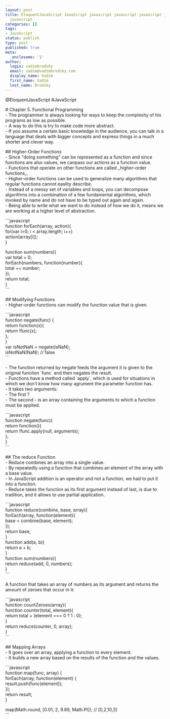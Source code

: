 ```yaml
---
layout: post
title: EloquentJavaScript JavaScript javascript javascript javascript javascript javascript
  javascript
categories: []
tags:
- JavaScript
status: publish
type: post
published: true
meta:
  _encloseme: '1'
author:
  login: vadimbrodsky
  email: vadim@vadimbrodsky.com
  display_name: Vadim
  first_name: Vadim
  last_name: Brodsky
---
```

<p>@EloquentJavaScript #JavaScript</p>
<p># Chapter 5. Functional Programming<br />
- The programmer is always looking for ways to keep the complexity of his programs as low as possible.<br />
- A way to do this is try to make code more abstract.<br />
- If you assume a certain basic knowledge in the audience, you can talk in a language that deals with bigger concepts and express things in a much shorter and clever way.</p>
<p>## Higher-Order Functions<br />
- Since "doing something" can be represented as a function and since functions are also values, we canpass our actions as a function value.<br />
- Functions that operate on other functions are called _higher-order functions_.<br />
- Higher-order functions can be used to generalize many algorithms that regular functions cannot easlity describe.<br />
- Instead of a messy set of variables and loops, you can decompose algorithms into a combination of a few fundamental algorithms, which invoked by name and do not have to be typed out again and again.<br />
- Being able to write what we want to do instead of how we do it, means we are working at a higher level of abstraction.</p>
<p>```javascript<br />
function forEach(array, action){<br />
    for(var i=0; i &lt; array.length; i++)<br />
        action(array[i]);<br />
}</p>
<p>function sum(numbers){<br />
    var total = 0;<br />
    forEach(numbers, function(number){<br />
        total += number;<br />
    });<br />
    return total;<br />
}<br />
```</p>
<p>## Modifying Functions<br />
- Higher-order functions can modify the function value that is given.</p>
<p>```javascript<br />
function negate(func) {<br />
    return function(x){<br />
        return !func(x);<br />
    };<br />
}<br />
var isNotNaN = negate(isNaN);<br />
isNotNaN(NaN);      // false<br />
```</p>
<p>- The function returned by negate feeds the argument it is given to the original funciton `func` and then negates the result.<br />
- Functions have a method called `apply`, which is used for situations in which we don&#039;t know how many agrument the parameter function has.<br />
- It takes two arguments:<br />
    - The first ?<br />
    - The second - is an array containing the arguments to which a function must be applied.</p>
<p>```javascript<br />
function negate(func){<br />
    return function(){<br />
        return !func.apply(null, arguments);<br />
    };<br />
}<br />
```</p>
<p>## The reduce Function<br />
- Reduce combines an array into a single value.<br />
- By repeatedly using a function that combines an element of the array with a base value.<br />
- In JavaScript addition is an operator and not a function, we had to put it into a funciton.<br />
- Reduce takes the function as its first argument instead of last, is due to tradition, and it allows to use partial application.</p>
<p>```javascript<br />
function reduce(combine, base, array){<br />
    forEach(array, function(element){<br />
       base = combine(base, element);<br />
    });<br />
    return base;<br />
}<br />
function add(a, b){<br />
    return a + b;<br />
}<br />
function sum(numbers){<br />
    return reduce(add, 0, numbers);<br />
}<br />
```</p>
<p>A function that takes an array of numbers as its argument and returns the amount of zeroes that occur in it:</p>
<p>```javascript<br />
function countZeroes(array){<br />
    function counter(total, element){<br />
        return total + (element === 0 ? 1 : 0);<br />
    }<br />
    return reduce(counter, 0, array);<br />
}<br />
```</p>
<p>## Mapping Arrays<br />
- It goes over an array, applying a function to every element.<br />
- It builds a new array based on the results of the function and the values.</p>
<p>```javascript<br />
function map(func, array) {<br />
    forEach(array, function(element) {<br />
        result.push(func(element));<br />
    });<br />
    return result;<br />
}</p>
<p>map(Math.round,  [0.01, 2, 9.89, Math.PI]);     // [0,2,10,3]<br />
```</p>
